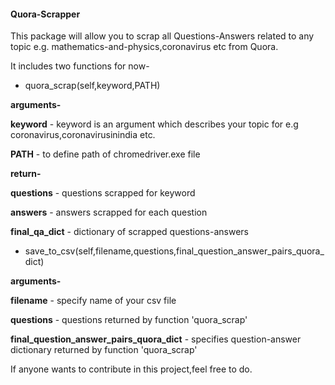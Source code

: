 #### Quora-Scrapper ######

This package will allow you to scrap all Questions-Answers related to any topic e.g. mathematics-and-physics,coronavirus etc from Quora.

It includes two functions for now-

* quora_scrap(self,keyword,PATH) 

**arguments-**

**keyword** - keyword is an argument which describes your topic for e.g coronavirus,coronavirusinindia etc.

**PATH** - to define path of chromedriver.exe file

**return-**

**questions** - questions scrapped for keyword 

**answers** - answers scrapped for each question

**final_qa_dict** - dictionary of scrapped questions-answers

* save_to_csv(self,filename,questions,final_question_answer_pairs_quora_dict)

**arguments-**

**filename** - specify name of your csv file

**questions** - questions returned by function 'quora_scrap'

**final_question_answer_pairs_quora_dict** - specifies question-answer dictionary returned by function 'quora_scrap'



If anyone wants to contribute in this project,feel free to do.


